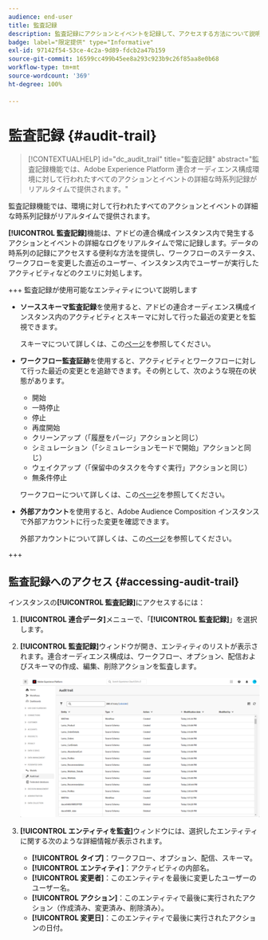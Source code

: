 ```yaml
---
audience: end-user
title: 監査記録
description: 監査記録にアクションとイベントを記録して、アクセスする方法について説明します
badge: label="限定提供" type="Informative"
exl-id: 97142f54-53ce-4c2a-9d89-fdcb2a47b159
source-git-commit: 16599cc499b45ee8a293c923b9c26f85aa8e0b68
workflow-type: tm+mt
source-wordcount: '369'
ht-degree: 100%

---
```


# 監査記録 {#audit-trail}

>[!CONTEXTUALHELP]
>id="dc_audit_trail"
>title="監査記録"
>abstract="監査記録機能では、Adobe Experience Platform 連合オーディエンス構成環境に対して行われたすべてのアクションとイベントの詳細な時系列記録がリアルタイムで提供されます。"

監査記録機能では、環境に対して行われたすべてのアクションとイベントの詳細な時系列記録がリアルタイムで提供されます。

**[!UICONTROL 監査記録]**&#x200B;機能は、アドビの連合構成インスタンス内で発生するアクションとイベントの詳細なログをリアルタイムで常に記録します。データの時系列の記録にアクセスする便利な方法を提供し、ワークフローのステータス、ワークフローを変更した直近のユーザー、インスタンス内でユーザーが実行したアクティビティなどのクエリに対処します。

+++ 監査記録が使用可能なエンティティについて説明します

* **ソーススキーマ監査記録**&#x200B;を使用すると、アドビの連合オーディエンス構成インスタンス内のアクティビティとスキーマに対して行った最近の変更とを監視できます。

  スキーマについて詳しくは、この[ページ](../customer/schemas.md)を参照してください。

* **ワークフロー監査証跡**&#x200B;を使用すると、アクティビティとワークフローに対して行った最近の変更とを追跡できます。その例として、次のような現在の状態があります。

   * 開始
   * 一時停止
   * 停止
   * 再度開始
   * クリーンアップ（「履歴をパージ」アクションと同じ）
   * シミュレーション（「シミュレーションモードで開始」アクションと同じ）
   * ウェイクアップ（「保留中のタスクを今すぐ実行」アクションと同じ）
   * 無条件停止

  ワークフローについて詳しくは、この[ページ](../compositions/gs-compositions.md)を参照してください。

* **外部アカウント**&#x200B;を使用すると、Adobe Audience Composition インスタンスで外部アカウントに行った変更を確認できます。

  外部アカウントについて詳しくは、この[ページ](../connections/federated-db.md)を参照してください。

+++

## 監査記録へのアクセス {#accessing-audit-trail}

インスタンスの&#x200B;**[!UICONTROL 監査記録]**&#x200B;にアクセスするには：

1. **[!UICONTROL 連合データ]**&#x200B;メニューで、「**[!UICONTROL 監査記録]**」を選択します。

1. **[!UICONTROL 監査記録]**&#x200B;ウィンドウが開き、エンティティのリストが表示されます。連合オーディエンス構成は、ワークフロー、オプション、配信およびスキーマの作成、編集、削除アクションを監査します。

   ![](assets/audit_trail.png)

1. **[!UICONTROL エンティティを監査]**&#x200B;ウィンドウには、選択したエンティティに関する次のような詳細情報が表示されます。

   * **[!UICONTROL タイプ]**：ワークフロー、オプション、配信、スキーマ。
   * **[!UICONTROL エンティティ]**：アクティビティの内部名。
   * **[!UICONTROL 変更者]**：このエンティティを最後に変更したユーザーのユーザー名。
   * **[!UICONTROL アクション]**：このエンティティで最後に実行されたアクション（作成済み、変更済み、削除済み）。
   * **[!UICONTROL 変更日]**：このエンティティで最後に実行されたアクションの日付。
